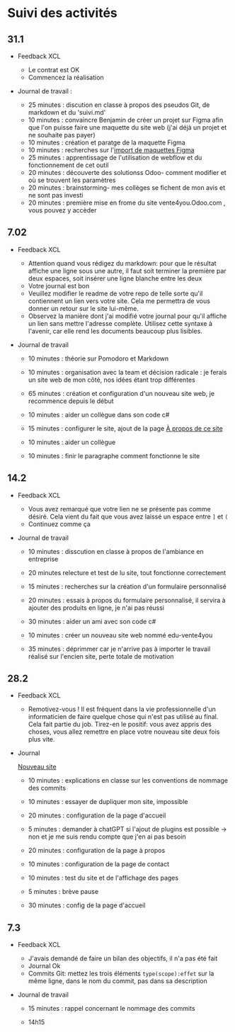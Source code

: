 # Suivi des activités

## 31.1

- Feedback XCL
    - Le contrat est OK
    - Commencez la réalisation

- Journal de travail :
    - 25 minutes : discution en classe à propos des pseudos Git, de markdown et du 'suivi.md'  
    - 10 minutes : convaincre Benjamin de créer un projet sur Figma afin que l'on puisse faire une maquette du site web (j'ai déjà un projet et ne souhaite pas payer)  
    - 10 minutes : création et paratge de la maquette Figma  
    - 10 minutes : recherches sur l'[import de maquettes Figma](https://www.beryldesign.fr/post/convertir-nimporte-quel-site-en-maquettes-figma-avec-le-plugin-html-to-design)  
    - 25 minutes : apprentissage de l'utilisation de webflow et du fonctionnement de cet outil  
    - 20 minutes : découverte des solutionss Odoo- comment modifier et où se trouvent les paramètres  
    - 20 minutes : brainstorming- mes collèges se fichent de mon avis et ne sont pas investi  
    - 20 minutes : première mise en frome du site vente4you.Odoo.com , vous pouvez y accèder   

## 7.02

- Feedback XCL
    - Attention quand vous rédigez du markdown: pour que le résultat affiche une ligne sous une autre, il faut soit terminer la première par deux espaces, soit insérer une ligne blanche entre les deux
    - Votre journal est bon
    - Veuillez modifier le readme de votre repo de telle sorte qu'il contiennent un lien vers votre site. Cela me permettra de vous donner un retour sur le site lui-même.
    - Observez la manière dont j'ai modifié votre journal pour qu'il affiche un lien sans mettre l'adresse complète. Utilisez cette syntaxe à l'avenir, car elle rend les documents beaucoup plus lisibles.

- Journal de travail

    - 10 minutes : théorie sur Pomodoro et Markdown
	
	- 10 minutes : organisation avec la team et décision radicale : je ferais un site web de mon côté, nos idées étant trop différentes
	
	- 65 minutes : création et configuration d'un nouveau site web, je recommence depuis le début
	
	- 10 minutes : aider un collègue dans son code c#
	
	- 15 minutes : configurer le site, ajout de la page [À propos de ce site](https://vente4you.odoo.com/a-propos-de-ce-site)
	
	- 10 minutes : aider un collègue
	
	- 10 minutes : finir le paragraphe comment fonctionne le site

## 14.2

- Feedback XCL
    - Vous avez remarqué que votre lien ne se présente pas comme désiré. Cela vient du fait que vous avez laissé un espace entre `]` et `(` 
    - Continuez comme ça

- Journal de travail

    - 10 minutes : disscution en classe à propos de l'ambiance en entreprise
	
	- 20 minutes relecture et test de lu site, tout fonctionne correctement
	
	- 15 minutes : recherches sur la création d'un formulaire personnalisé
	
	- 20 minutes : essais à propos du formulaire personnalisé, il servira à ajouter des produits en ligne, je n'ai pas réussi
	
	- 30 minutes : aider un ami avec son code c#
	
	- 10 minutes : créer un nouveau site web nommé edu-vente4you
	
	- 35 minutes : déprimmer car je n'arrive pas à importer le travail réalisé sur l'encien site, perte totale de motivation

## 28.2

- Feedback XCL
    - Remotivez-vous ! Il est fréquent dans la vie professionnelle d'un informaticien de faire quelque chose qui n'est pas utilisé au final. Cela fait partie du job. Tirez-en le positif: vous avez appris des choses, vous allez remettre en place votre nouveau site deux fois plus vite.

- Journal

	[Nouveau site](https://edu-vente4you.odoo.com)

	- 10 minutes : explications en classe sur les conventions de nommage des commits
	
	- 10 minutes : essayer de dupliquer mon site, impossible
	
	- 20 minutes : configuration de la page d'accueil
	
	- 5 minutes : demander à chatGPT si l'ajout de plugins est possible -> non et je me suis rendu compte que j'en ai pas besoin

	- 20 minutes : configuration de la page à propos
	
	- 10 minutes : configuration de la page de contact
	
	- 10 minutes : test du site et de l'affichage des pages
	
	- 5 minutes : brève pause
	
	- 30 minutes : config de la page d'accueil


## 7.3

- Feedback XCL
    - J'avais demandé de faire un bilan des objectifs, il n'a pas été fait
	- Journal Ok
	- Commits Git: mettez les trois éléments `type(scope):effet` sur la même ligne, dans le nom du commit, pas dans sa description

- Journal de travail

	- 15 minutes : rappel concernant le nommage des commits
	
	- 14h15